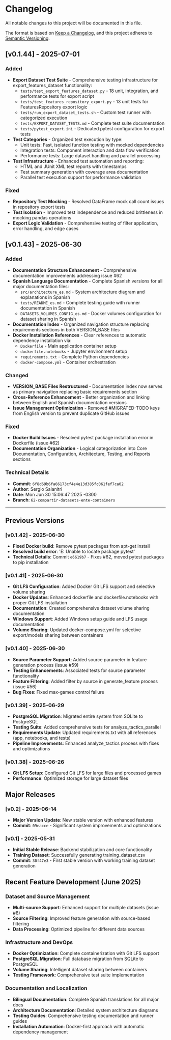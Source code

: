 # Changelog

All notable changes to this project will be documented in this file.

The format is based on [Keep a Changelog](https://keepachangelog.com/en/1.0.0/),
and this project adheres to [Semantic Versioning](https://semver.org/spec/v2.0.0.html).

## [v0.1.44] - 2025-07-01

### Added
- **Export Dataset Test Suite** - Comprehensive testing infrastructure for export_features_dataset functionality:
  - `tests/test_export_features_dataset.py` - 18 unit, integration, and performance tests for export script
  - `tests/test_features_repository_export.py` - 13 unit tests for FeaturesRepository export logic
  - `tests/run_export_dataset_tests.sh` - Custom test runner with categorized execution
  - `tests/EXPORT_DATASET_TESTS.md` - Complete test suite documentation
  - `tests/pytest_export.ini` - Dedicated pytest configuration for export tests
- **Test Categories** - Organized test execution by type:
  - Unit tests: Fast, isolated function testing with mocked dependencies
  - Integration tests: Component interaction and data flow verification
  - Performance tests: Large dataset handling and parallel processing
- **Test Infrastructure** - Enhanced test automation and reporting:
  - HTML and JUnit XML test reports with timestamps
  - Test summary generation with coverage area documentation
  - Parallel test execution support for performance validation

### Fixed
- **Repository Test Mocking** - Resolved DataFrame mock call count issues in repository export tests
- **Test Isolation** - Improved test independence and reduced brittleness in mocking pandas operations
- **Export Logic Validation** - Comprehensive testing of filter application, error handling, and edge cases

## [v0.1.43] - 2025-06-30

### Added
- **Documentation Structure Enhancement** - Comprehensive documentation improvements addressing issue #62
- **Spanish Language Documentation** - Complete Spanish versions for all major documentation files:
  - `src/architecture_es.md` - System architecture diagram and explanations in Spanish
  - `tests/README_es.md` - Complete testing guide with runner documentation in Spanish
  - `DATASETS_VOLUMES_CONFIG_es.md` - Docker volumes configuration for dataset sharing in Spanish
- **Documentation Index** - Organized navigation structure replacing requirements sections in both VERSION_BASE files
- **Docker Installation References** - Clear references to automatic dependency installation via:
  - `Dockerfile` - Main application container setup
  - `dockerfile.notebooks` - Jupyter environment setup
  - `requirements.txt` - Complete Python dependencies
  - `docker-compose.yml` - Container orchestration

### Changed
- **VERSION_BASE Files Restructured** - Documentation index now serves as primary navigation replacing basic requirements section
- **Cross-Reference Enhancement** - Better organization and linking between English and Spanish documentation versions
- **Issue Management Optimization** - Removed #MIGRATED-TODO keys from English version to prevent duplicate GitHub issues

### Fixed
- **Docker Build Issues** - Resolved pytest package installation error in Dockerfile (issue #62)
- **Documentation Organization** - Logical categorization into Core Documentation, Configuration, Architecture, Testing, and Reports sections

### Technical Details
- **Commit**: `6f8d69b6fa66173cf4e4e13d385fc061fef7ca02`
- **Author**: Sergio Salanitri
- **Date**: Mon Jun 30 15:06:47 2025 -0300
- **Branch**: `62-compartir-datasets-ente-containers`

---

## Previous Versions

### [v0.1.42] - 2025-06-30
- **Fixed Docker build**: Remove pytest packages from apt-get install
- **Resolved build error**: 'E: Unable to locate package pytest'
- **Technical Details**: Commit `e6619b7` - Fixes #62, moved pytest packages to pip installation

### [v0.1.41] - 2025-06-30
- **Git LFS Configuration**: Added Docker Git LFS support and selective volume sharing
- **Docker Updates**: Enhanced dockerfile and dockerfile.notebooks with proper Git LFS installation
- **Documentation**: Created comprehensive dataset volume sharing documentation
- **Windows Support**: Added Windows setup guide and LFS usage documentation
- **Volume Sharing**: Updated docker-compose.yml for selective export/models sharing between containers

### [v0.1.40] - 2025-06-30
- **Source Parameter Support**: Added source parameter in feature generation process (issue #59)
- **Testing Enhancements**: Associated tests for source parameter functionality
- **Feature Filtering**: Added filter by source in generate_feature process (issue #56)
- **Bug Fixes**: Fixed max-games control failure

### [v0.1.39] - 2025-06-29
- **PostgreSQL Migration**: Migrated entire system from SQLite to PostgreSQL
- **Testing Suite**: Added comprehensive tests for analyze_tactics_parallel
- **Requirements Update**: Updated requirements.txt with all references (app, notebooks, and tests)
- **Pipeline Improvements**: Enhanced analyze_tactics process with fixes and optimizations

### [v0.1.38] - 2025-06-26
- **Git LFS Setup**: Configured Git LFS for large files and processed games
- **Performance**: Optimized storage for large dataset files

## Major Releases

### [v0.2] - 2025-06-14
- **Major Version Update**: New stable version with enhanced features
- **Commit**: `09eacce` - Significant system improvements and optimizations

### [v0.1] - 2025-05-31  
- **Initial Stable Release**: Backend stabilization and core functionality
- **Training Dataset**: Successfully generating training_dataset.csv
- **Commit**: `30f47e3` - First stable version with working training dataset generation

## Recent Feature Development (June 2025)

### Dataset and Source Management
- **Multi-source Support**: Enhanced support for multiple datasets (issue #8)
- **Source Filtering**: Improved feature generation with source-based filtering
- **Data Processing**: Optimized pipeline for different data sources

### Infrastructure and DevOps  
- **Docker Optimization**: Complete containerization with Git LFS support
- **PostgreSQL Migration**: Full database migration from SQLite to PostgreSQL
- **Volume Sharing**: Intelligent dataset sharing between containers
- **Testing Framework**: Comprehensive test suite implementation

### Documentation and Localization
- **Bilingual Documentation**: Complete Spanish translations for all major docs
- **Architecture Documentation**: Detailed system architecture diagrams
- **Testing Guides**: Comprehensive testing documentation and runner guides
- **Installation Automation**: Docker-first approach with automatic dependency management

<!-- Template for future entries:

## [Unreleased]

### Added
- **Export Dataset Unit Tests** - Comprehensive test suite for export_features_dataset_parallel functionality
  - `tests/test_export_features_dataset.py` - Main export functionality tests (25+ test cases)
  - `tests/test_features_repository_export.py` - Repository layer tests (15+ test cases)
  - `tests/run_export_dataset_tests.sh` - Dedicated test runner with categorized execution
  - `tests/EXPORT_DATASET_TESTS.md` - Complete testing documentation
  - **Test Categories**: Unit tests, Integration tests, Performance tests
  - **Coverage Areas**: Export functions, file formats, filters, error handling, parallel processing
  - **Mock Strategies**: Database layer, file system, parallel processing
  - **Performance Benchmarks**: Small to large dataset handling validation

### Changed  
### Deprecated
### Removed
### Fixed
### Security

-->
